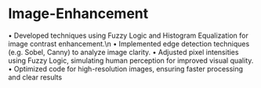# Image-Enhancement
 • Developed techniques using Fuzzy Logic and Histogram Equalization for image contrast enhancement.\n
 • Implemented edge detection techniques (e.g. Sobel, Canny) to analyze image clarity.
 • Adjusted pixel intensities using Fuzzy Logic, simulating human perception for improved visual quality.
 • Optimized code for high-resolution images, ensuring faster processing and clear results
